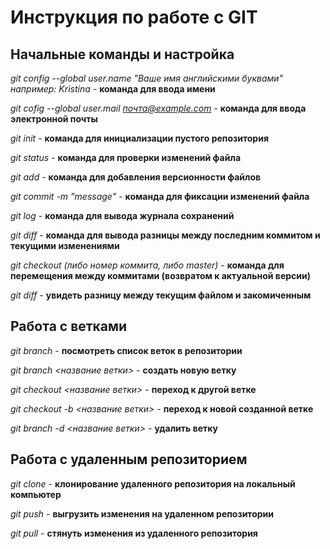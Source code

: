 # Инструкция по работе с GIT

## Начальные команды и настройка

*git config --global user.name "Ваше имя английскими буквами" например: Kristina* - **команда для ввода имени**

*git cofig --global user.mail почта@example.com* - **команда для ввода электронной почты**

*git init* - **команда для инициализации пустого репозитория**

*git status* - **команда для проверки изменений файла**

*git add* - **команда для добавления версионности файлов**

*git commit -m "message"* - **команда для фиксации изменений файла**

*git log* - **команда для вывода журнала сохранений**

*git diff* - **команда для вывода разницы между последним коммитом и текущими изменениями**

*git checkout (либо номер коммита, либо master)* - **команда для перемещения между коммитами (возвратом к актуальной версии)**


*git diff* - **увидеть разницу между текущим файлом и закомиченным**

## Работа с ветками

*git branch* - **посмотреть список веток в репозитории**

*git branch <название ветки>* - **создать новую ветку**

*git checkout <название ветки>* - **переход к другой ветке**

*git checkout -b <название ветки>* - **переход к новой созданной ветке**

*git branch -d <название ветки>* - **удалить ветку**

## Работа с удаленным репозиторием

*git clone* - **клонирование удаленного репозитория на локальный компьютер**

*git push* - **выгрузить изменения на удаленном репозитории**

*git pull* - **стянуть изменения из удаленного репозитория**